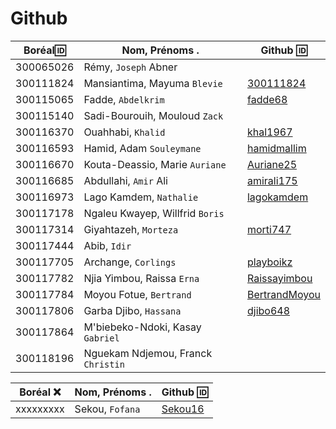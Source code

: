 # Github

| Boréal:id:| Nom, Prénoms .                     |  Github :id:                                        |
|-----------|------------------------------------|-----------------------------------------------------| 
| 300065026 | Rémy, `Joseph` Abner               |                                                     |
| 300111824 | Mansiantima, Mayuma `Blevie`       | [300111824](https://github.com/300111824)           |
| 300115065 | Fadde, `Abdelkrim`                 | [fadde68](https://github.com/fadde68)               |
| 300115140 | Sadi-Bourouih, Mouloud `Zack`      |                                                     |
| 300116370 | Ouahhabi, `Khalid`                 | [khal1967](https://github.com/khal1967)             |
| 300116593 | Hamid, Adam `Souleymane`           | [hamidmallim](https://github.com/hamidmallim)       |
| 300116670 | Kouta-Deassio, Marie `Auriane`     | [Auriane25](https://github.com/Auriane25)           |
| 300116685 | Abdullahi, `Amir` Ali              | [amirali175](https://github.com/amirali175)         |
| 300116973 | Lago Kamdem, `Nathalie`            | [lagokamdem](https://github.com/lagokamdem)         |
| 300117178 | Ngaleu Kwayep, Willfrid `Boris`    |                                                     |
| 300117314 | Giyahtazeh, `Morteza`              | [morti747](https://github.com/morti747)             |
| 300117444 | Abib, `Idir`                       |                                                     |
| 300117705 | Archange, `Corlings`               | [playboikz](https://github.com/playboikz)           |
| 300117782 | Njia Yimbou, Raissa `Erna`         | [Raissayimbou](https://github.com/Raissayimbou)     |
| 300117784 | Moyou Fotue, `Bertrand`            | [BertrandMoyou](https://github.com/BertrandMoyou)   |
| 300117806 | Garba Djibo, `Hassana`             | [djibo648](https://github.com/djibo648)             |
| 300117864 | M'biebeko-Ndoki, Kasay `Gabriel`   |                                                     |
| 300118196 | Nguekam Ndjemou, Franck `Christin` |                                                     |

| Boréal :x:| Nom, Prénoms .                     |  Github :id:                                        |
|-----------|------------------------------------|-----------------------------------------------------| 
| xxxxxxxxx | Sekou, `Fofana`                    | [Sekou16](https://github.com/Sekou16)               |
